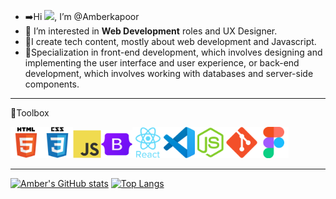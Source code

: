 - ➡️Hi <img src ="https://raw.githubusercontent.com/MartinHeinz/MartinHeinz/master/wave.gif" width="30px">, I’m @Amberkapoor
- 👀 I’m interested in **Web Development** roles and UX Designer.
- 📜I create tech content, mostly about web development and Javascript.
- 📓Specialization in front-end development, which involves designing and implementing the user interface and user experience, or back-end development, which involves        working with databases and server-side components.
---

 🧰Toolbox
 
 <img src= "https://github.com/devicons/devicon/blob/master/icons/html5/html5-original-wordmark.svg" alt="HTML Logo" width="50" height="50"/><img src="https://github.com/devicons/devicon/blob/master/icons/css3/css3-original-wordmark.svg" alt="CSS Logo" width="50" height="50"/><img src="https://github.com/devicons/devicon/blob/master/icons/javascript/javascript-original.svg" alt="JavaScript Logo" width="45" height="45"/><img src= "https://github.com/devicons/devicon/blob/master/icons/bootstrap/bootstrap-original.svg" alt="Bootstrap Logo" width="50" height="45"/><img src="https://github.com/devicons/devicon/blob/master/icons/react/react-original-wordmark.svg" alt="React Logo" width="50" height="50"/><img src="https://github.com/devicons/devicon/blob/master/icons/vscode/vscode-original.svg" alt="Visual Studio Code Logo" width="50" height="50"/><img src="https://github.com/devicons/devicon/blob/master/icons/nodejs/nodejs-original.svg" alt="Nodejs Logo" width="50" height="50"/><img src="https://github.com/devicons/devicon/blob/master/icons/git/git-original.svg" alt="Git Logo" width="50" height="50"/><img src="https://github.com/devicons/devicon/blob/master/icons/figma/figma-original.svg" alt="Figma" width="50" height="50"/>
 
 ---
 
 [![Amber's GitHub stats](https://github-readme-stats.vercel.app/api?username=amberkapoor)](https://github.com/amberkapoor/github-readme-stats)       [![Top Langs](https://github-readme-stats.vercel.app/api/top-langs/?username=amberkapoor&layout=compact&hide=php,java)](https://github.com/amberkapoor/github-readme-stats)
<!---
Amberkapoor/Amberkapoor is a ✨ special ✨ repository because its `README.md` (this file) appears on your GitHub profile.
You can click the Preview link to take a look at your changes.
--->
